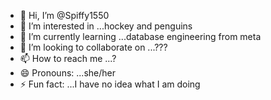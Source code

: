 - 👋 Hi, I’m @Spiffy1550
- 👀 I’m interested in ...hockey and penguins
- 🌱 I’m currently learning ...database engineering from meta
- 💞️ I’m looking to collaborate on ...???
- 📫 How to reach me ...?
- 😄 Pronouns: ...she/her
- ⚡ Fun fact: ...I have no idea what I am doing

<!---
Spiffy1550/Spiffy1550 is a ✨ special ✨ repository because its `README.md` (this file) appears on your GitHub profile.
You can click the Preview link to take a look at your changes.
--->
